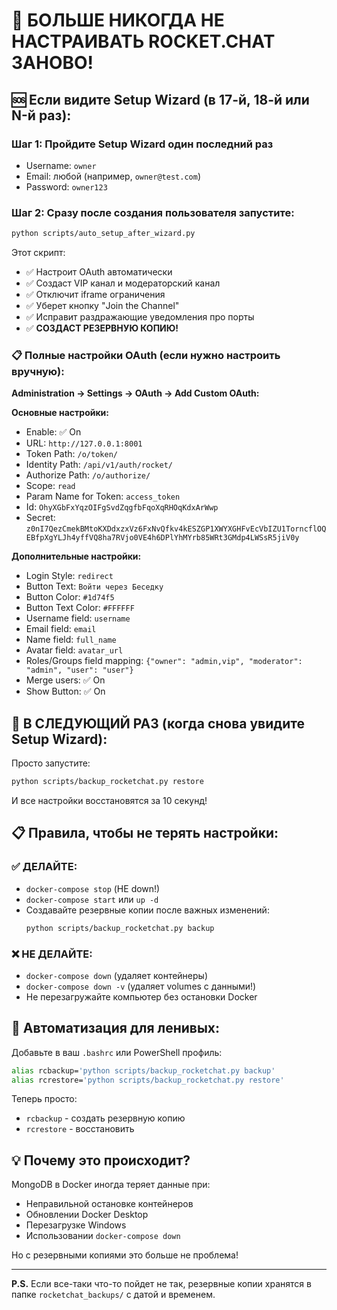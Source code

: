 # 🚀 БОЛЬШЕ НИКОГДА НЕ НАСТРАИВАТЬ ROCKET.CHAT ЗАНОВО!

## 🆘 Если видите Setup Wizard (в 17-й, 18-й или N-й раз):

### Шаг 1: Пройдите Setup Wizard один последний раз
- Username: `owner`
- Email: любой (например, `owner@test.com`)
- Password: `owner123`

### Шаг 2: Сразу после создания пользователя запустите:
```bash
python scripts/auto_setup_after_wizard.py
```

Этот скрипт:
- ✅ Настроит OAuth автоматически
- ✅ Создаст VIP канал и модераторский канал
- ✅ Отключит iframe ограничения
- ✅ Уберет кнопку "Join the Channel"
- ✅ Исправит раздражающие уведомления про порты
- ✅ **СОЗДАСТ РЕЗЕРВНУЮ КОПИЮ!**

### 📋 Полные настройки OAuth (если нужно настроить вручную):

**Administration → Settings → OAuth → Add Custom OAuth:**

**Основные настройки:**
- Enable: ✅ On
- URL: `http://127.0.0.1:8001`
- Token Path: `/o/token/`
- Identity Path: `/api/v1/auth/rocket/`
- Authorize Path: `/o/authorize/`
- Scope: `read`
- Param Name for Token: `access_token`
- Id: `OhyXGbFxYqzOIFgSvdZqgfbFqoXqRHOqKdxArWwp`
- Secret: `z0nI7QezCmekBMtoKXDdxzxVz6FxNvQfkv4kESZGP1XWYXGHFvEcVbIZU1TorncflOQEBfpXgYLJh4yffVQ8ha7RVjo0VE4h6DPlYhMYrb85WRt3GMdp4LWSsR5jiV0y`

**Дополнительные настройки:**
- Login Style: `redirect`
- Button Text: `Войти через Беседку`
- Button Color: `#1d74f5`
- Button Text Color: `#FFFFFF`
- Username field: `username`
- Email field: `email`
- Name field: `full_name`
- Avatar field: `avatar_url`
- Roles/Groups field mapping: `{"owner": "admin,vip", "moderator": "admin", "user": "user"}`
- Merge users: ✅ On
- Show Button: ✅ On

## 🔄 В СЛЕДУЮЩИЙ РАЗ (когда снова увидите Setup Wizard):

Просто запустите:
```bash
python scripts/backup_rocketchat.py restore
```

И все настройки восстановятся за 10 секунд!

## 📋 Правила, чтобы не терять настройки:

### ✅ ДЕЛАЙТЕ:
- `docker-compose stop` (НЕ down!)
- `docker-compose start` или `up -d`
- Создавайте резервные копии после важных изменений:
  ```bash
  python scripts/backup_rocketchat.py backup
  ```

### ❌ НЕ ДЕЛАЙТЕ:
- `docker-compose down` (удаляет контейнеры)
- `docker-compose down -v` (удаляет volumes с данными!)
- Не перезагружайте компьютер без остановки Docker

## 🎯 Автоматизация для ленивых:

Добавьте в ваш `.bashrc` или PowerShell профиль:
```bash
alias rcbackup='python scripts/backup_rocketchat.py backup'
alias rcrestore='python scripts/backup_rocketchat.py restore'
```

Теперь просто:
- `rcbackup` - создать резервную копию
- `rcrestore` - восстановить

## 💡 Почему это происходит?

MongoDB в Docker иногда теряет данные при:
- Неправильной остановке контейнеров
- Обновлении Docker Desktop
- Перезагрузке Windows
- Использовании `docker-compose down`

Но с резервными копиями это больше не проблема!

---

**P.S.** Если все-таки что-то пойдет не так, резервные копии хранятся в папке `rocketchat_backups/` с датой и временем. 
